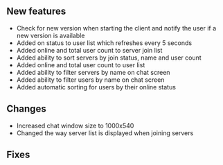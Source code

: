 ## New features

- Check for new version when starting the client and notify the user if a new version is available
- Added on status to user list which refreshes every 5 seconds
- Added online and total user count to server join list
- Added ability to sort servers by join status, name and user count
- Added online and total user count to user list
- Added ability to filter servers by name on chat screen
- Added ability to filter users by name on chat screen
- Added automatic sorting for users by their online status

## Changes

- Increased chat window size to 1000x540
- Changed the way server list is displayed when joining servers

## Fixes

